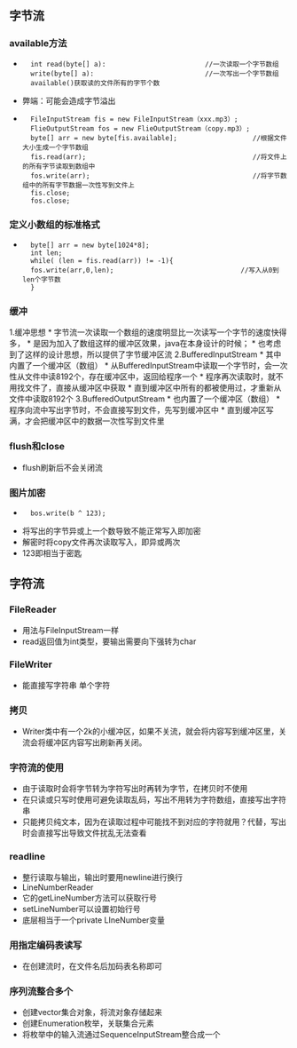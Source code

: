 ## **字节流** ##
### available方法 ###
*	
		int read(byte[] a):							//一次读取一个字节数组
		write(byte[] a):							//一次写出一个字节数组
		available()获取读的文件所有的字节个数
* 弊端：可能会造成字节溢出
*	
		FileInputStream fis = new FileInputStream（xxx.mp3）; 
		FlieOutputStream fos = new FlieOutputStream（copy.mp3）;
		byte[] arr = new byte[fis.available]; 					//根据文件大小生成一个字节数组
		fis.read(arr);  										//将文件上的所有字节读取到数组中
		fos.write(arr); 										//将字节数组中的所有字节数据一次性写到文件上
		fis.close;
		fos.close;
### 定义小数组的标准格式 ###
*
		byte[] arr = new byte[1024*8];
		int len;
		while( (len = fis.read(arr)) != -1){
		fos.write(arr,0,len);          						 //写入从0到len个字节数
		}
### 缓冲 ###
 1.缓冲思想 
	* 字节流一次读取一个数组的速度明显比一次读写一个字节的速度快得多，
	* 是因为加入了数组这样的缓冲区效果，java在本身设计的时候；
	* 也考虑到了这样的设计思想，所以提供了字节缓冲区流
 2.BufferedInputStream 
	* 其中内置了一个缓冲区（数组）
	* 从BufferedInputStream中读取一个字节时，会一次性从文件中读8192个，存在缓冲区中，返回给程序一个
	* 程序再次读取时，就不用找文件了，直接从缓冲区中获取
	* 直到缓冲区中所有的都被使用过，才重新从文件中读取8192个
 3.BufferedOutputStream
	* 也内置了一个缓冲区（数组）
	* 程序向流中写出字节时，不会直接写到文件，先写到缓冲区中
	* 直到缓冲区写满，才会把缓冲区中的数据一次性写到文件里
### flush和close ###
* flush刷新后不会关闭流
### 图片加密 ###
*	
		bos.write(b ^ 123);					
* 将写出的字节异或上一个数导致不能正常写入即加密
* 解密时将copy文件再次读取写入，即异或两次
* 123即相当于密匙

## **字符流** ##

### FileReader ###
* 用法与FileInputStream一样
* read返回值为int类型，要输出需要向下强转为char
### FileWriter ###
* 能直接写字符串 单个字符
### 拷贝 ###
* Writer类中有一个2k的小缓冲区，如果不关流，就会将内容写到缓冲区里，关流会将缓冲区内容写出刷新再关闭。
### 字符流的使用 ###
* 由于读取时会将字节转为字符写出时再转为字节，在拷贝时不使用
* 在只读或只写时使用可避免读取乱码，写出不用转为字符数组，直接写出字符串
* 只能拷贝纯文本，因为在读取过程中可能找不到对应的字符就用？代替，写出时会直接写出导致文件扰乱无法查看
### readline ###
* 整行读取与输出，输出时要用newline进行换行
* LineNumberReader
* 它的getLineNumber方法可以获取行号
* setLineNumber可以设置初始行号
* 底层相当于一个private LIneNumber变量
### 用指定编码表读写 ###
* 在创建流时，在文件名后加码表名称即可
### 序列流整合多个 ###
* 创建vector集合对象，将流对象存储起来
* 创建Enumeration枚举，关联集合元素
* 将枚举中的输入流通过SequenceInputStream整合成一个

